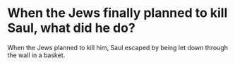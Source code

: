 # When the Jews finally planned to kill Saul, what did he do?

When the Jews planned to kill him, Saul escaped by being let down through the wall in a basket.
